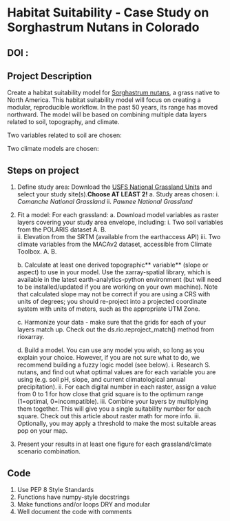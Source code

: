 # Habitat Suitability - Case Study on Sorghastrum Nutans in Colorado

## DOI :

## Project Description
Create a habitat suitability model for 
[Sorghastrum nutans](https://plants.usda.gov/DocumentLibrary/plantguide/pdf/pg_sonu2.pdf), 
a grass native to North America. This habitat suitability model will focus on creating a 
modular, reproducible workflow. In the past 50 years, its range has moved northward. 
The model will be based on combining multiple data layers related to soil, topography, 
and climate.

Two variables related to soil are chosen:

Two climate models are chosen:


## Steps on project
1. Define study area: Download the 
[USFS National Grassland Units](https://data-usfs.hub.arcgis.com/datasets/usfs::national-grassland-units-feature-layer/explore?location=38.859474%2C-103.043221%2C6.81) 
and select your study site(s).**Choose AT LEAST 2!**
    a. Study areas chosen:
        i. *Comanche National Grassland*
        ii. *Pawnee National Grassland*

2. Fit a model: For each grassland:
    a. Download model variables as raster layers covering your study area envelope, including:
        i. Two soil variables from the POLARIS dataset
            A. 
            B.  
        ii. Elevation from the SRTM (available from the earthaccess API)
        iii. Two climate variables from the MACAv2 dataset, accessible from Climate Toolbox. 
            A. 
            B. 

    b. Calculate at least one derived topographic** variable** (slope or aspect) 
    to use in your model. Use the xarray-spatial library, which is available in 
    the latest earth-analytics-python environment (but will need to be 
    installed/updated if you are working on your own machine). Note that calculated 
    slope may not be correct if you are using a CRS with units of degrees; you 
    should re-project into a projected coordinate system with units of meters, 
    such as the appropriate UTM Zone.

    c. Harmonize your data - make sure that the grids for each of your layers 
    match up. Check out the ds.rio.reproject_match() method from rioxarray.
    
    d. Build a model. You can use any model you wish, so long as you explain 
    your choice. However, if you are not sure what to do, we recommend building 
    a fuzzy logic model (see below).
        i. Research S. nutans, and find out what optimal values are for each 
        variable you are using (e.g. soil pH, slope, and current climatological 
        annual precipitation).
        ii. For each digital number in each raster, assign a value from 0 to 1 
        for how close that grid square is to the optimum range (1=optimal, 0=incompatible).
        iii. Combine your layers by multiplying them together. This will give you a 
        single suitability number for each square. Check out this article about raster 
        math for more info.
        iii. Optionally, you may apply a threshold to make the most suitable areas 
        pop on your map.

3. Present your results in at least one figure for each grassland/climate 
scenario combination.


## Code

1. Use PEP 8 Style Standards
2. Functions have numpy-style docstrings
3. Make functions and/or loops DRY and modular
4. Well document the code with comments

